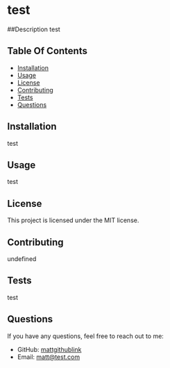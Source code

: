 # test
##Description
test

## Table Of Contents
- [Installation](#installation)
- [Usage](#usage)
- [License](#license)
- [Contributing](#contributing)
- [Tests](#tests)
- [Questions](#questions)

## Installation
test

## Usage 
test

## License 
This project is licensed under the MIT license. 

## Contributing  
undefined

## Tests
test

## Questions
If you have any questions, feel free to reach out to me:
- GitHub: [mattgithublink](https://github.com/mattgithublink)
- Email: matt@test.com
